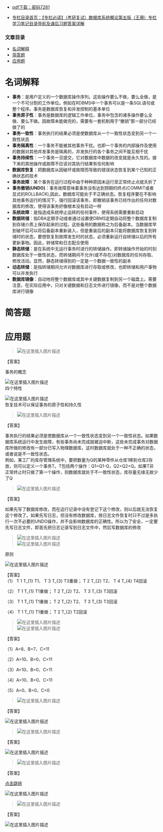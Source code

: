  

- [pdf下载：密码7281](https://url18.ctfile.com/f/22722418-803434693-77fa8b)

- [专栏目录首页：【专栏必读】（考研复试）数据库系统概论第五版（王珊）专栏学习笔记目录导航及课后习题答案详解](https://blog.csdn.net/qq_39183034/article/details/122771126)

### 文章目录

- [名词解释](#_7)
- [简答题](#_24)
- [应用题](#_26)

# 名词解释

- **事务**：是用户定义的一个数据库操作序列。这些操作要么不做，要么全做，是一个不可分割的工作单位。例如在RDBMS中一个事务可以是一条SQL语句或整个程序。事务是数据库恢复和并发控制的基本单位
- **事务原子性**：事务是数据库的逻辑工作单位，事务中包含的诸多操作要么全做、要么不做。因故障未能做完的，需要有一套机制用于“撤销”那一部分已经做了的
- **事务一致性**：事务执行的结果必须是使数据库从一个一致性状态变到另一个一致性状态
- **事务隔离性**：一个事务不能被其他事务干扰。也即一个事务的内部操作及使用的数据对其他并发事务是隔离的，并发执行的各个事务之间不能互相干扰
- **事务持续性**：一个事务一旦提交，它对数据库中数据的改变就是永久性的。接下来的其他操作或故障不应该对其执行结果有任何影响
- **数据库恢复**：把数据库从因破坏或故障而导致的错误状态恢复到某个已知的正确状态的技术
- **事务故障**：某个事务在运行过程中由于种种原因未运行至正常终止点就夭折了
- **事务撤销\(UNDO\)**：事务故障意味着事务没有达到预期的终点\(COMMIT或者显式的ROLLBACK\),因此，数据库可能处于不正确状态。恢复程序要在不影响其他事务运行的情况下，强行回滚该事务，即撤销该事务已经作出的任何对数据库的修改，使得该事务好像根本没有启动一样
- **系统故障**：是指造成系统停止运转的任何事件，使得系统需要重新启动
- **数据转储**：指DBA定期手动或者通过设置使DBMS定期自动将整个数据库复制到存储介质上保存起来的过程。这些备用的数据称之为后备副本。当数据库早到破坏后可以将后备副本重新装入，但是重装后的副本只能将数据库恢复到转储时的状态，要想恢复到故障发生时的状态，必须重新运行自转储以后的所有更新事物。因此，转储常和日志配合使用
- **静态转储**：是在系统中无运行事务时进行的转储操作。即转储操作开始的时刻数据库处于一致性状态，而转储期间不允许\(或不存在\)对数据库的任何存取、修改活动。显然，静态转储得到的一定是一个数据一致性的副本
- **动态转储**：是指转储期间允许对数据库进行存取或修改，也即转储和用户事物可以并发执行
- **数据库镜像**：自动地将整个数据库或其中关键数据复制到另一个磁盘上。需要注意，在实际应用中，只对关键数据和日志文件进行镜像，而不是对整个数据库进行镜像

# 简答题

# 应用题

> ![在这里插入图片描述](https://ziquyun.com/main/csdn/img?url=https%3A%2F%2Fimg-blog.csdnimg.cn%2F563544de46d948d582df6c4a6d4de67f.png&rfUrl=https%3A%2F%2Fzhangxing-tech.blog.csdn.net%2Farticle%2Fdetails%2F123166223)

【答案】

事务的概念

![在这里插入图片描述](https://ziquyun.com/main/csdn/img?url=https%3A%2F%2Fimg-blog.csdnimg.cn%2F25ea56c2fcab43d09bb027cd10684c7e.png%3Fx-oss-process%3Dimage%2Fwatermark%2Ctype_d3F5LXplbmhlaQ%2Cshadow_50%2Ctext_Q1NETiBA5b-r5LmQ5rGf5rmW%2Csize_20%2Ccolor_FFFFFF%2Ct_70%2Cg_se%2Cx_16&rfUrl=https%3A%2F%2Fzhangxing-tech.blog.csdn.net%2Farticle%2Fdetails%2F123166223)  
四个特性

![在这里插入图片描述](https://ziquyun.com/main/csdn/img?url=https%3A%2F%2Fimg-blog.csdnimg.cn%2F17334ba723f744bd91276fe6042ceb49.png%3Fx-oss-process%3Dimage%2Fwatermark%2Ctype_d3F5LXplbmhlaQ%2Cshadow_50%2Ctext_Q1NETiBA5b-r5LmQ5rGf5rmW%2Csize_20%2Ccolor_FFFFFF%2Ct_70%2Cg_se%2Cx_16&rfUrl=https%3A%2F%2Fzhangxing-tech.blog.csdn.net%2Farticle%2Fdetails%2F123166223)  
恢复技术可以保证事务的原子性和持久性

> ![在这里插入图片描述](https://ziquyun.com/main/csdn/img?url=https%3A%2F%2Fimg-blog.csdnimg.cn%2F1ce6920f61e34c2dabdbf6019114e99c.png&rfUrl=https%3A%2F%2Fzhangxing-tech.blog.csdn.net%2Farticle%2Fdetails%2F123166223)

【答案】

事务执行的结果必须是使数据库从一个一致性状态变到另一个一致性状态。如果数据库系统运行中发生故障，有些事务尚未完成就被迫中断，这些未完成事务对数据库所做的修改有一部分已写入物理数据库，这时数据库就处于一种不正确的状态，或者说是不一致性状态。  
例如，某工厂的库存管理系统中，要把数量为Q的某种零件从仓库1移到仓库2存放，则可以定义一个事务T。T包括两个操作：Q1=Q1-Q，Q2=Q2+Q。如果T非正常终止时只做了第一个操作，则数据库就处于不一致性状态，库存量无缘无故少了Q

> ![在这里插入图片描述](https://ziquyun.com/main/csdn/img?url=https%3A%2F%2Fimg-blog.csdnimg.cn%2F5897d07377dd4fb680ff15b23a95312e.png&rfUrl=https%3A%2F%2Fzhangxing-tech.blog.csdn.net%2Farticle%2Fdetails%2F123166223)

【答案】

如果先写了数据库修改，而在运行记录中没有登记下这个修改，则以后就无法恢复这个修改了。如果先写日志，但没有修改数据库，按日志文件恢复时只不过是多执行一次不必要的UNDO操作，并不会影响数据库的正确性。所以为了安全，一定要先写日志文件，即首先把日志记录写到日志文件中，然后写数据库的修改

> ![在这里插入图片描述](https://ziquyun.com/main/csdn/img?url=https%3A%2F%2Fimg-blog.csdnimg.cn%2Fea04b48bd0c34f07ae52e4a6ddebc33b.png%3Fx-oss-process%3Dimage%2Fwatermark%2Ctype_d3F5LXplbmhlaQ%2Cshadow_50%2Ctext_Q1NETiBA5b-r5LmQ5rGf5rmW%2Csize_20%2Ccolor_FFFFFF%2Ct_70%2Cg_se%2Cx_16&rfUrl=https%3A%2F%2Fzhangxing-tech.blog.csdn.net%2Farticle%2Fdetails%2F123166223)  
> ![在这里插入图片描述](https://ziquyun.com/main/csdn/img?url=https%3A%2F%2Fimg-blog.csdnimg.cn%2Fbf91946b0c3149389dc7fabe768116a6.png%3Fx-oss-process%3Dimage%2Fwatermark%2Ctype_d3F5LXplbmhlaQ%2Cshadow_50%2Ctext_Q1NETiBA5b-r5LmQ5rGf5rmW%2Csize_20%2Ccolor_FFFFFF%2Ct_70%2Cg_se%2Cx_16&rfUrl=https%3A%2F%2Fzhangxing-tech.blog.csdn.net%2Farticle%2Fdetails%2F123166223)

原则

![在这里插入图片描述](https://ziquyun.com/main/csdn/img?url=https%3A%2F%2Fimg-blog.csdnimg.cn%2F50c17c41f6d24610923b2185ee479f8f.png%3Fx-oss-process%3Dimage%2Fwatermark%2Ctype_d3F5LXplbmhlaQ%2Cshadow_50%2Ctext_Q1NETiBA5b-r5LmQ5rGf5rmW%2Csize_20%2Ccolor_FFFFFF%2Ct_70%2Cg_se%2Cx_16&rfUrl=https%3A%2F%2Fzhangxing-tech.blog.csdn.net%2Farticle%2Fdetails%2F123166223)

【答案】  
（1） T 1 T\_\{1\} T1​、 T 3 T\_\{3\} T3​重做； T 2 T\_\{2\} T2​、 T 4 T\_\{4\} T4​回滚

（2） T 1 T\_\{1\} T1​重做； T 2 T\_\{2\} T2​、 T 3 T\_\{3\} T3​回滚

（3） T 1 T\_\{1\} T1​重做； T 2 T\_\{2\} T2​、 T 3 T\_\{3\} T3​回滚

（4） T 1 T\_\{1\} T1​重做； T 2 T\_\{2\} T2​回滚

> ![在这里插入图片描述](https://ziquyun.com/main/csdn/img?url=https%3A%2F%2Fimg-blog.csdnimg.cn%2F5efe408c7abb4156ab0d613de397d8ba.png&rfUrl=https%3A%2F%2Fzhangxing-tech.blog.csdn.net%2Farticle%2Fdetails%2F123166223)  
> ![在这里插入图片描述](https://ziquyun.com/main/csdn/img?url=https%3A%2F%2Fimg-blog.csdnimg.cn%2F129adf37169b42e1a07ee7d222cab853.png%3Fx-oss-process%3Dimage%2Fwatermark%2Ctype_d3F5LXplbmhlaQ%2Cshadow_50%2Ctext_Q1NETiBA5b-r5LmQ5rGf5rmW%2Csize_20%2Ccolor_FFFFFF%2Ct_70%2Cg_se%2Cx_16&rfUrl=https%3A%2F%2Fzhangxing-tech.blog.csdn.net%2Farticle%2Fdetails%2F123166223)

【答案】

（1）A=8、B=7、C=11

（2）A=10、B=0、C=11

（3）A=10、B=0、C=11

（4）A=10、B=0、C=11

（5）A=0、B=0、C=0

> ![在这里插入图片描述](https://ziquyun.com/main/csdn/img?url=https%3A%2F%2Fimg-blog.csdnimg.cn%2F54fdffc7883c459e88d8725f7422cbd4.png&rfUrl=https%3A%2F%2Fzhangxing-tech.blog.csdn.net%2Farticle%2Fdetails%2F123166223)

【答案】

![在这里插入图片描述](https://ziquyun.com/main/csdn/img?url=https%3A%2F%2Fimg-blog.csdnimg.cn%2F2a636eda7195473f849161799d03bb4c.png%3Fx-oss-process%3Dimage%2Fwatermark%2Ctype_d3F5LXplbmhlaQ%2Cshadow_50%2Ctext_Q1NETiBA5b-r5LmQ5rGf5rmW%2Csize_20%2Ccolor_FFFFFF%2Ct_70%2Cg_se%2Cx_16&rfUrl=https%3A%2F%2Fzhangxing-tech.blog.csdn.net%2Farticle%2Fdetails%2F123166223)

> ![在这里插入图片描述](https://ziquyun.com/main/csdn/img?url=https%3A%2F%2Fimg-blog.csdnimg.cn%2F8383d3f51d89456d80e0684c08c0b1da.png&rfUrl=https%3A%2F%2Fzhangxing-tech.blog.csdn.net%2Farticle%2Fdetails%2F123166223)

【答案】

![在这里插入图片描述](https://ziquyun.com/main/csdn/img?url=https%3A%2F%2Fimg-blog.csdnimg.cn%2F17471666364c4a0999192026d4188f9d.png%3Fx-oss-process%3Dimage%2Fwatermark%2Ctype_d3F5LXplbmhlaQ%2Cshadow_50%2Ctext_Q1NETiBA5b-r5LmQ5rGf5rmW%2Csize_20%2Ccolor_FFFFFF%2Ct_70%2Cg_se%2Cx_16&rfUrl=https%3A%2F%2Fzhangxing-tech.blog.csdn.net%2Farticle%2Fdetails%2F123166223)

> ![在这里插入图片描述](https://ziquyun.com/main/csdn/img?url=https%3A%2F%2Fimg-blog.csdnimg.cn%2F4f926d1700b74631924e989aa1dbe0d1.png&rfUrl=https%3A%2F%2Fzhangxing-tech.blog.csdn.net%2Farticle%2Fdetails%2F123166223)

【答案】

[点击跳转](https://zhangxing-tech.blog.csdn.net/article/details/122764088#t15)

![在这里插入图片描述](https://ziquyun.com/main/csdn/img?url=https%3A%2F%2Fimg-blog.csdnimg.cn%2F04873665dd034e42ac9f8dfc9929321b.png%3Fx-oss-process%3Dimage%2Fwatermark%2Ctype_d3F5LXplbmhlaQ%2Cshadow_50%2Ctext_Q1NETiBA5b-r5LmQ5rGf5rmW%2Csize_20%2Ccolor_FFFFFF%2Ct_70%2Cg_se%2Cx_16&rfUrl=https%3A%2F%2Fzhangxing-tech.blog.csdn.net%2Farticle%2Fdetails%2F123166223)

> ![在这里插入图片描述](https://ziquyun.com/main/csdn/img?url=https%3A%2F%2Fimg-blog.csdnimg.cn%2Fdbed8311c1a04ca28e5304162742b27d.png&rfUrl=https%3A%2F%2Fzhangxing-tech.blog.csdn.net%2Farticle%2Fdetails%2F123166223)

【答案】

![在这里插入图片描述](https://ziquyun.com/main/csdn/img?url=https%3A%2F%2Fimg-blog.csdnimg.cn%2F4746cb16e3d341579096fedfb8459fcd.png%3Fx-oss-process%3Dimage%2Fwatermark%2Ctype_d3F5LXplbmhlaQ%2Cshadow_50%2Ctext_Q1NETiBA5b-r5LmQ5rGf5rmW%2Csize_20%2Ccolor_FFFFFF%2Ct_70%2Cg_se%2Cx_16&rfUrl=https%3A%2F%2Fzhangxing-tech.blog.csdn.net%2Farticle%2Fdetails%2F123166223)